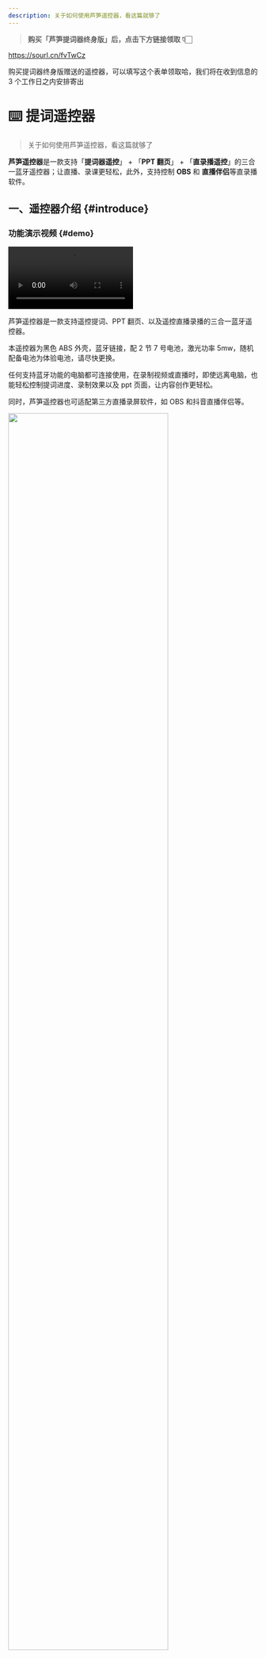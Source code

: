 ```yaml
---
description: 关于如何使用芦笋遥控器，看这篇就够了
---
```


> **购买「芦笋提词器终身版」后，点击下方链接领取 👇🏻**

https://sourl.cn/fvTwCz

购买提词器终身版赠送的遥控器，可以填写这个表单领取哈，我们将在收到信息的 3 个工作日之内安排寄出

# ⌨️ 提词遥控器

> 关于如何使用芦笋遥控器，看这篇就够了

**芦笋遥控器**是一款支持「**提词器遥控**」 + 「**PPT 翻页**」 + 「**直录播遥控**」的三合一蓝牙遥控器；让直播、录课更轻松，此外，支持控制 **OBS** 和 **直播伴侣**等直录播软件。

## 一、遥控器介绍 {#introduce}

### 功能演示视频 {#demo}

<ImgCenter><video controls width="50%"><source src="../public/.gitbook/assets/ykqdemo.mp4" type="video/mp4" /></video></ImgCenter>

芦笋遥控器是一款支持遥控提词、PPT 翻页、以及遥控直播录播的三合一蓝牙遥控器。

本遥控器为黑色 ABS 外壳，蓝牙链接，配 2 节 7 号电池，激光功率 5mw，随机配备电池为体验电池，请尽快更换。

任何支持蓝牙功能的电脑都可连接使用，在录制视频或直播时，即使远离电脑，也能轻松控制提词进度、录制效果以及 ppt 页面，让内容创作更轻松。

同时，芦笋遥控器也可适配第三方直播录屏软件，如 OBS 和抖音直播伴侣等。

<ImgCenter><img width="80%" src="../public/.gitbook/assets/yaokongqizhichi.png" alt=""></ImgCenter>

### 操作教程 {#tutorial}

<ImgCenter><video controls><source src="../public/.gitbook/assets/ykqshiyong.mp4" type="video/mp4" /></video></ImgCenter>

### 结合 OBS 使用 {#obs}


<ImgCenter><video controls><source src="../public/.gitbook/assets/obs.mp4" type="video/mp4" /></video></ImgCenter>

### 结合直播伴侣使用 {#bl}

<ImgCenter><video controls><source src="../public/.gitbook/assets/zhibobanlv.mp4" type="video/mp4" /></video></ImgCenter>

## 二、如何获取遥控器 {#how}


> 现在如果你购买芦笋提词器终身版，即可赠送一个价值 ¥99 的芦笋遥控器

终身版提词器：[购买链接直达](https://tcq.lusun.com/pricing/)

芦笋遥控器单品购买如下：

<ImgCenter><img src="../public/.gitbook/assets/yaokongqigoumai.jpeg" alt="" width="375"></ImgCenter>

## 三、如何连接电脑 {#connect}

1.遥控器组装电池，确保遥控器处于有电状态

2.打开电脑蓝牙

win10 如何开启蓝牙 👉🏻[点击查看](https://jingyan.baidu.com/article/c33e3f48bdd46bab14cbb568.html?ref=help.lusun.com)

win11 如何开启蓝牙 👉🏻[点击查看](https://jingyan.baidu.com/article/2d5afd6903da6bc4a3e28e24.html?ref=help.lusun.com)

3.点击“添加蓝牙或其他设备”

<ImgCenter><img src="../public/.gitbook/assets/ykqthree.png" alt=""></ImgCenter>

4.点击“鼠标、键盘、手写板”一栏

<ImgCenter><img src="../public/.gitbook/assets/ykqfour.png" alt=""></ImgCenter>

5.寻找 **lusun**，点击进行配对连接

<ImgCenter><img src="../public/.gitbook/assets/ykqfive.png" alt=""></ImgCenter>

6.显示已完成，代表连接成功，就可以正常使用

<ImgCenter><img src="../public/.gitbook/assets/ykqsix.png" alt=""></ImgCenter>

## 四、遥控器按键说明 {#explain}

<ImgCenter><img src="../public/.gitbook/assets/ykqanjian.png" alt="" width="50%"></ImgCenter>

## 五、常见问题 {#faq}

#### Q1：电脑端搜索不到 lusun 设备？{#q1}

1. 可能和其他设备处于连接状态。关闭其他曾经连接过遥控器设备的蓝牙开关
2. 连接此设备之后，又连接其他设备，需要在电脑蓝牙界面删除所有之前连接过的 lusun 设备，然后重新链接。
3. 遥控器可能没电或处于休眠状态，按激光按钮确认遥控器是否有电，如果激光头工作则有电，按下红色电源按钮，唤醒遥控器进入工作状态

#### Q2：可以找到 lusun 但是无法连接 {#q2}

1. 关闭电脑蓝牙功能，重新打开，再尝试连接
2. 可多尝试连接几次，若依然无法连接，可重启电脑后再进行连接

#### Q3：电脑蓝牙显示无法连接 {#q3}

> 注意：先检查电脑是否有蓝牙功能
* 若电脑有蓝牙功能，建议升级蓝牙驱动，再尝试连接
  * Win10 更新蓝牙驱动教程 👉🏻 [jingyan.baidu.com](https://jingyan.baidu.com/article/6fb756ec84280b651958fb38.html?ref=help.lusun.com)
  * Win11 更新蓝牙驱动教程 👉🏻 [jingyan.baidu.com](https://jingyan.baidu.com/article/19192ad8082213a43f570709.html?ref=help.lusun.com)
* 若无蓝牙功能建议购买「蓝牙适配器」购买推荐
* 对于采购的蓝牙接收器要求：支持键盘功能，硬件版本 5.1 以上，若无蓝牙功能建议购买「蓝牙适配器」购买推荐

1. 拼多多购买👉🏻 [拼多多商城](https://mobile.yangkeduo.com/goods1.html?refer\_share\_id=Wu51UnPZYQKVZ5mrwPYqbVonUWv2fxuJ\&refer\_share\_channel=copy\_link&\_oak\_share\_detail\_id=3967211238\&pxq\_secret\_key=643ZNGHJQ6FP4YXPWOPYAAKUHPBNIJO6SH6RDU2MIEQCPYQ6L4ZQ&\_wvx=10&\_oak\_share\_time=1706074897&\_wv=41729\&share\_uin=LWSW46VBVG74PQ3RIOAWHKD5XU\_GEXDA&\_x\_query=%E8%93%9D%E7%89%99%E9%80%82%E9%85%8D%E5%99%A8\&page\_from=23\&refer\_share\_uin=LWSW46VBVG74PQ3RIOAWHKD5XU\_GEXDA\&goods\_id=513430445715&\_oak\_share\_snapshot\_num=503&\_x\_org=2\&ref=help.lusun.com)

2. 淘宝购买👉🏻 [淘宝商城](https://m.tb.cn/h.5JlCckAdbgbQTBe?tk=Tx0BWR6x1BX)

<div style="display:flex;">
<img src="../public/.gitbook/assets/pddpt.png" alt="" width="50%">
<img src="../public/.gitbook/assets/taobaopt.png" alt="" width="50%">
</div>

#### Q4：多台设备轮换使用同一个遥控器 {#more}

举例如下：首先遥控器和 A 设备连接，使用正常，关掉 A 设备蓝牙，连接 B 设备，使用正常，当在回来和 A 设备连接使用，需要重新配对使用，首先在已连接列表里面删除原有连接设备，重新进行蓝牙连接，如果广播列表找不到 Lusun 设备，可以把主机蓝牙关掉，然后在打开，重新寻找，并连接。以此类推。[\
](https://help.lusun.com/gao-xiao-ti-ci-lu-sun-ti-ci-qi-jie-jue-fang-an/)


**用户交流群**

<UserGroup/>